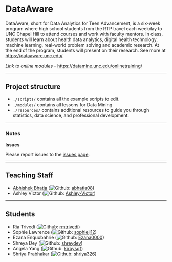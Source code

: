 
# DataAware

DataAware, short for Data Analytics for Teen Advancement, is a six-week program where high school students from the RTP travel each weekday to UNC Chapel Hill to attend courses and work with faculty mentors. In class, students will learn about health data analytics, digital health technology, machine learning, real-world problem solving and academic research. At the end of the program, students will present on their research. See more at https://dataaware.unc.edu/

*Link to online modules* - https://datamine.unc.edu/onlinetraining/

---
## Project structure

  - `./scripts/` contains all the example scripts to edit.
  - `./modules/` contains all lessons for Data Mining
  - `./resources/` contains additional resources to guide you through statistics, data science, and professional development.
---

### Notes

**Issues**

Please report issues to the [issues page](https://github.com/abhatia08/dataaware/issues).

---
## Teaching Staff

- [Abhishek Bhatia](https://abhatia.me/) (![Github](http://i.imgur.com/9I6NRUm.png): [abhatia08](https://github.com/abhatia08))
- Ashley Victor (![Github](http://i.imgur.com/9I6NRUm.png): [Ashley-Victor](https://github.com/abhatia08))

---
## Students
- Ria Trivedi (![Github](http://i.imgur.com/9I6NRUm.png): [rmtrivedi](https://github.com/rmtrivedi))
- Sophie Lawrence (![Github](http://i.imgur.com/9I6NRUm.png): [sophiejl12](https://github.com/sophiejl12))
- Ezana Enquobahrie (![Github](http://i.imgur.com/9I6NRUm.png): [Ezana0000](https://github.com/Ezana0000))
- Shreya Dey (![Github](http://i.imgur.com/9I6NRUm.png): [shreydey](https://github.com/shreydey))
- Angela Yang (![Github](http://i.imgur.com/9I6NRUm.png): [kirbysgf](https://github.com/kirbysgf))
- Shriya Prabhakar (![Github](http://i.imgur.com/9I6NRUm.png): [shriya326](https://github.com/shriya326))


